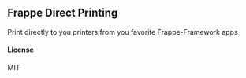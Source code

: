 ## Frappe Direct Printing

Print directly to you printers from you favorite Frappe-Framework apps

#### License

MIT